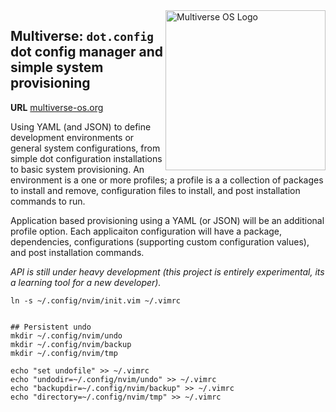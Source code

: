 <img src="https://avatars2.githubusercontent.com/u/24763891?s=400&u=c1150e7da5667f47159d433d8e49dad99a364f5f&v=4"  width="256px" height="256px" align="right" alt="Multiverse OS Logo">

## Multiverse: `dot.config` dot config manager and simple system provisioning
**URL** [multiverse-os.org](https://multiverse-os.org)

Using YAML (and JSON) to define development environments or general system
configurations, from simple dot configuration installations to basic system
provisioning. An environment is a one or more profiles; a profile is a a
collection of packages to install and remove, configuration files to install,
and post installation commands to run.

Application based provisioning using a YAML (or JSON) will be an additional
profile option. Each applicaiton configuration will have a package,
dependencies, configurations (supporting custom configuration values), and post
installation commands. 



*API is still under heavy development (this project is entirely experimental,
its a learning tool for a new developer).*


```
ln -s ~/.config/nvim/init.vim ~/.vimrc


## Persistent undo
mkdir ~/.config/nvim/undo
mkdir ~/.config/nvim/backup
mkdir ~/.config/nvim/tmp

echo "set undofile" >> ~/.vimrc
echo "undodir=~/.config/nvim/undo" >> ~/.vimrc
echo "backupdir=~/.config/nvim/backup" >> ~/.vimrc
echo "directory=~/.config/nvim/tmp" >> ~/.vimrc
```

